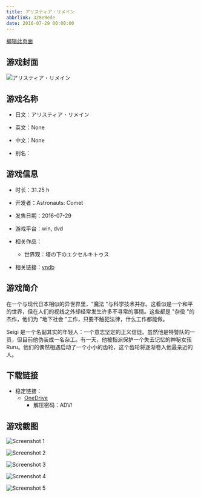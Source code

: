 ```yaml
---
title: アリスティア・リメイン
abbrlink: 328e9ede
date: 2016-07-29 00:00:00
---
```

[编辑此页面](https://github.com/ACG-3/ADV3-source/blob/main/source/_posts/games/%E3%82%A2%E3%83%AA%E3%82%B9%E3%83%86%E3%82%A3%E3%82%A2%E3%83%BB%E3%83%AA%E3%83%A1%E3%82%A4%E3%83%B3.md)

## 游戏封面

![アリスティア・リメイン](https://pan.timero.xyz/onedrive/img_lib_001/%E3%82%A2%E3%83%AA%E3%82%B9%E3%83%86%E3%82%A3%E3%82%A2%E3%83%BB%E3%83%AA%E3%83%A1%E3%82%A4%E3%83%B3_cover.avif)


## 游戏名称

- 日文：アリスティア・リメイン
- 英文：None
- 中文：None

- 别名：


## 游戏信息

- 时长：31.25 h
- 开发者：Astronauts: Comet
- 发售日期：2016-07-29
- 游戏平台：win, dvd
- 相关作品：
   - 世界观：塔の下のエクセルキトゥス

- 相关链接：[vndb](https://vndb.org/v19293)


## 游戏简介

在一个与现代日本相似的异世界里，"魔法 "与科学技术并存。这看似是一个和平的世界，但在人们的视线之外却经常发生许多不寻常的事情。这些都是 "杂役 "的杰作，他们为 "地下社会 "工作，只要不触犯法律，什么工作都能做。

Seigi 是一个名副其实的年轻人：一个意志坚定的正义信徒。虽然他是特警队的一员，但目前他伪装成一名杂工。有一天，他被指派保护一个失去记忆的神秘女孩 Ruru。他们的偶然相遇启动了一个小小的齿轮，这个齿轮将逐渐卷入他最亲近的人。




## 下载链接

- 稳定链接：
    - [OneDrive](https://pan.timero.xyz/onedrive/adv_lib_001/%E3%82%A2%E3%83%AA%E3%82%B9%E3%83%86%E3%82%A3%E3%82%A2%E3%83%BB%E3%83%AA%E3%83%A1%E3%82%A4%E3%83%B3)
        - 解压密码：ADV!



## 游戏截图


![Screenshot 1](https://pan.timero.xyz/onedrive/img_lib_001/%E3%82%A2%E3%83%AA%E3%82%B9%E3%83%86%E3%82%A3%E3%82%A2%E3%83%BB%E3%83%AA%E3%83%A1%E3%82%A4%E3%83%B3_Screenshot_1.avif)

![Screenshot 2](https://pan.timero.xyz/onedrive/img_lib_001/%E3%82%A2%E3%83%AA%E3%82%B9%E3%83%86%E3%82%A3%E3%82%A2%E3%83%BB%E3%83%AA%E3%83%A1%E3%82%A4%E3%83%B3_Screenshot_2.avif)

![Screenshot 3](https://pan.timero.xyz/onedrive/img_lib_001/%E3%82%A2%E3%83%AA%E3%82%B9%E3%83%86%E3%82%A3%E3%82%A2%E3%83%BB%E3%83%AA%E3%83%A1%E3%82%A4%E3%83%B3_Screenshot_3.avif)

![Screenshot 4](https://pan.timero.xyz/onedrive/img_lib_001/%E3%82%A2%E3%83%AA%E3%82%B9%E3%83%86%E3%82%A3%E3%82%A2%E3%83%BB%E3%83%AA%E3%83%A1%E3%82%A4%E3%83%B3_Screenshot_4.avif)

![Screenshot 5](https://pan.timero.xyz/onedrive/img_lib_001/%E3%82%A2%E3%83%AA%E3%82%B9%E3%83%86%E3%82%A3%E3%82%A2%E3%83%BB%E3%83%AA%E3%83%A1%E3%82%A4%E3%83%B3_Screenshot_5.avif)


